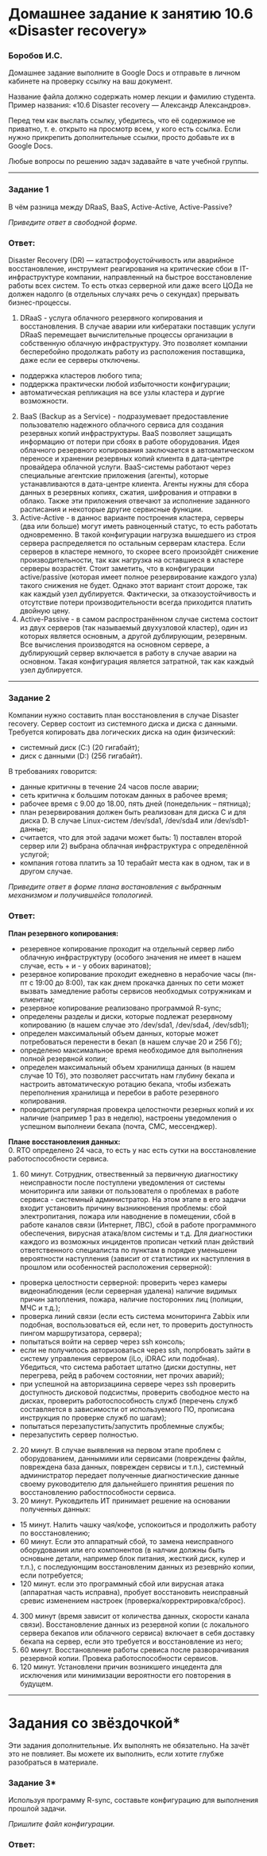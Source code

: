 # Домашнее задание к занятию 10.6 «Disaster recovery»
### Боробов И.С.

Домашнее задание выполните в Google Docs и отправьте в личном кабинете на проверку ссылку на ваш документ.

Название файла должно содержать номер лекции и фамилию студента. Пример названия: «10.6 Disaster recovery — Александр Александров».

Перед тем как выслать ссылку, убедитесь, что её содержимое не приватно, т. е.  открыто на просмотр всем, у кого есть ссылка. Если нужно прикрепить дополнительные ссылки, просто добавьте их в Google Docs.

Любые вопросы по решению задач задавайте в чате учебной группы.

---

### Задание 1

В чём разница между DRaaS, BaaS, Active-Active, Active-Passive?

*Приведите ответ в свободной форме.*

### Ответ:
Disaster Recovery (DR) — катастрофоустойчивость или аварийное восстановление, инструмент реагирования на критические сбои в IT-инфраструктуре компании, направленный на быстрое восстановление работы всех систем. То есть отказ серверной или даже всего ЦОДа не должен надолго (в отдельных случаях речь о секундах) прерывать бизнес-процессы.
1. DRaaS - услуга облачного резервного копирования и восстановления. В случае аварии или кибератаки поставщик услуги DRaaS перемещает вычислительные процессы организации в собственную облачную инфраструктуру. Это позволяет компании бесперебойно продолжать работу из расположения поставщика, даже если ее серверы отключены.
- поддержка кластеров любого типа;
- поддеркжа практически любой избыточности конфигурации;
- автоматическая репликация на все узлы кластера и дургие возможности.
2. BaaS (Backup as a Service) - подразумевает предоставление пользователю надежного облачного сервиса для создания резервных копий инфраструктуры. BaaS позволяет защищать информацию от потери при сбоях в работе оборудования. Идея облачного резервного копирования заключается в автоматическом переносе и хранении резервных копий клиента в дата-центре провайдера облачной услуги. BaaS-системы работают через специальные агентские приложения (агенты), которые устанавливаются в дата-центре клиента. Агенты нужны для сбора данных в резервных копиях, сжатия, шифрования и отправки в облако. Также эти приложения отвечают за исполнение заданного расписания и некоторые другие сервисные функции.
3. Active-Active - в даннос варианте построения кластера, серверы (два или больше) могут иметь равноценный статус, то есть работать одновременно. В такой конфигурации нагрузка вышедшего из строя сервера распределяется по остальным серверам кластера. Если серверов в кластере немного, то скорее всего произойдёт снижение производительности, так как нагрузка на оставшиеся в кластере серверы возрастёт. Стоит заметить, что в конфигурации active/passive (которая имеет полное резервирование каждого узла) такого снижения не будет. Однако этот вариант стоит дороже, так как каждый узел дублируется. Фактически, за отказоустойчивость и отсутствие потери производительности всегда приходится платить двойную цену.
4. Active-Passive - в самом распространённом случае система состоит из двух серверов (так называемый двухузловой кластер), один из которых является основным, а другой дублирующим, резервным. Все вычисления производятся на основном сервере, а дублирующий сервер включается в работу в случае аварии на основном. Такая конфигурация является затратной, так как каждый узел дублируется.

---

### Задание 2

Компании нужно составить план восстановления в случае Disaster recovery. Сервер состоит из системного диска и диска с данными. 
Требуется копировать два логических диска на один физический: 
- системный диск (C:) (20 гигабайт);
- диск с данными (D:) (256 гигабайт). 

В требованиях говорится: 
- данные критичны в течение 24 часов после аварии;
- сеть критична к большим потокам данных в рабочее время;
- рабочее время с 9.00 до 18.00, пять дней (понедельник – пятница);
- план резервирования должен быть реализован для диска C и для диска D. В случае Linux-систем /dev/sda1, /dev/sda4 или /dev/sdb1-данные;
- считается, что для этой задачи может быть: 1) поставлен второй сервер или 2) выбрана облачная инфраструктура с определённой услугой;
- компания готова платить за 10 терабайт места как в одном, так и в другом случае.
 
*Приведите ответ в форме плана востановления с выбранным механизмом и получившейся топологией.*

### Ответ:
**План резервного копирования:**
- резеревное копирование проходит на отдельный сервер либо облачную инфраструктуру (особого значения не имеет в нашем случае, есть + и - у обоих варинатов);
- резервное копирование проходит ежедневно в нерабочие часы (пн-пт с 19:00 до 8:00), так как днем прокачка данных по сети может вызвать замедление работы сервисов необходмых сотружникам и клиентам;
- резервное копирование реализовано программой R-sync;
- определены разделы и диски, которые подлежат резервному копированию (в нашем случае это /dev/sda1, /dev/sda4, /dev/sdb1);
- определен максимальный объем данных, которые может потребоваться перенести в бекап (в нашем случае 20 и 256 Гб);
- определено максимальное время необходимое для выполнения полной резервной копии;
- определен максимальный объем хранилища данных (в нашем случае 10 Тб), это позволяет рассчитать нам глубину бекапа и настроить автоматическую ротацию бекапа, чтобы избежать переполнения хранилища и перебои в работе резервного копирования.
- проводится регулярная провекра целостночти резерных копий и их наличие (например 1 раз в неделю), настроены уведомления о успешном выполнеии бекапа (почта, СМС, мессенджер).

**Плане восстановления данных:**  
0. RTO определено 24 часа, то есть у нас есть сутки на восстановление работоспособности сервиса. 
1. 60 минут. Сотрудник, отвественный за первичную диагностику неисправности после поступлени уведомления от системы мониторинга или заявки от пользователя о проблемах в работе сервиса - системный администратор. На этом этапе в его задачи входит установить причину вызникновения проблемы: сбой электропитания, пожара или наводнение в помещении, сбой в работе каналов связи (Интернет, ЛВС), сбой в работе программного обеспечения, вирусная атака/влом системы и т.д. Для диагностики каждого из возможных инцидентов прописан четкий план действий ответственного специалиста по пунктам в порядке уменьшени вероятности наступления (зависит от статистики их наступления в прошлом или особенностей расположения серверной):
  - проверка целостности серверной: проверить через камеры видеонаблюдения (если серверная удалена) наличие видимых причин затопления, пожара, наличие посторонних лиц (полиции, МЧС и т.д.);
  - проверка линий связи (если есть система мониторинга Zabbix или подобная, воспользоваться ей, если нет, то проверить доступность пингом маршрутизатора, сервера);
  - попытаться войти на сервер через ssh консоль;
  - если не получилось авторизоваться через ssh, попрбовать зайти в систему управления сервером (iLo, iDRAС или подобная). Убедиться, что система работает штатно (диски доступны, нет перегрева, рейд в рабочем состоянии, нет прочих аварий);
  - при успешной на авторизациина сервере через ssh проверить доступность дисковой подсистмы, проверить свободное место на дисках, проверить работоспособность служб (перечень служб составляется в зависимости от используемого ПО, прописана инструкция по проверке служб по шагам);
  - попытаться перезапустить/запустить проблемные службы;
  - перезапустить сервер полностью.
2. 20 минут. В случае выявления на первом этапе проблем с оборудованием, даннымими или сервисами (повреждены файлы, повреждена база данных, поврежден сервисы и т.п.), системный администратор передает полученные диагностические данные своему руководителю для дальнейшего принятия решения по восстановлению рабостпособности сервиса.
3. 20 минут. Руковдитель ИТ принимает решение на основании полученных данных:
  - 15 минут. Налить чашку чая/кофе, успокоиться и продолжить работу по восстановлению;
  - 60 минут. Если это аппаратный сбой, то замена неисправного оборудования или его компонентов (в налчии должны быть основыне детали, например блок питания, жесткий диск, кулер и т.п.), с последуюнщим восстановленим данных из резеврнйо копии, если потребуется;
  - 120 минут. если это программный сбой или вирусная атака (аппаратная часть исправна), пробует восстановить неисправный сревис изменением настроек (проверка/корректрировка/сброс).
4. 300 минут (время зависит от количества данных, скорости канала связи). Восстановление данных из резервной копии (с локального сервера бекапов или облачного сервиса) включает в себя доставку бекапа на сервер, если это требуется и восстановление из него;
5. 60 минут. Восстановление работы сревиса после разворачивания резервной копии. Провека работоспособности сервисов.
7. 120 минут. Установлени причин возникшего инцедента для исключения или минимизации вероятности его повторения в будущем.

---

# Задания со звёздочкой*

Эти задания дополнительные. Их выполнять не обязательно. На зачёт это не повлияет. Вы можете их выполнить, если хотите глубже разобраться в материале.
 

### Задание 3*

Используя программу R-sync, составьте конфигурацию для выполнения прошлой задачи.

*Пришлите файл конфигурации.*

### Ответ:

